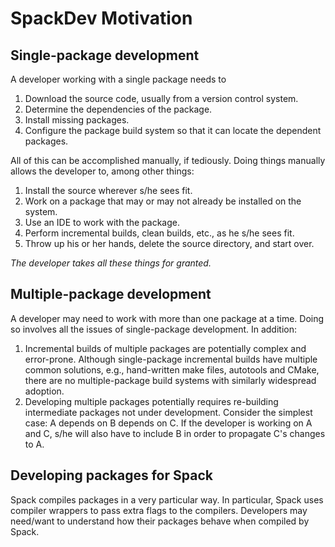 # SpackDev Motivation

## Single-package development
A developer working with a single package needs to
1. Download the source code, usually from a version control system.
1. Determine the dependencies of the package.
2. Install missing packages.
1. Configure the package build system so that it can locate the dependent packages.

All of this can be accomplished manually, if tediously. Doing things manually allows the developer to, among other things:
1. Install the source wherever s/he sees fit.
1. Work on a package that may or may not already be installed on the system.
1. Use an IDE to work with the package.
1. Perform incremental builds, clean builds, etc., as he s/he sees fit.
1. Throw up his or her hands, delete the source directory, and start over.

_The developer takes all these things for granted._

## Multiple-package development
A developer may need to work with more than one package at a time. Doing so involves all the issues of single-package development. In addition:
1. Incremental builds of multiple packages are potentially complex and error-prone. Although single-package incremental builds have multiple common solutions, e.g., hand-written make files, autotools and CMake, there are no multiple-package build systems with similarly widespread adoption.
1. Developing multiple packages potentially requires re-building intermediate packages not under development. Consider the simplest case: A depends on B depends on C. If the developer is working on A and C, s/he will also have to include B in order to propagate C's changes to A.

## Developing packages for Spack
Spack compiles packages in a very particular way. In particular, Spack uses compiler wrappers to pass extra flags to the compilers. Developers may need/want to understand how their packages behave when compiled by Spack.
